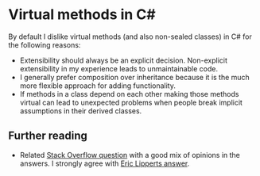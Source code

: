 # Virtual methods in C#

By default I dislike virtual methods (and also non-sealed classes) in C# for the following reasons:

- Extensibility should always be an explicit decision. Non-explicit extensibility in my experience leads to unmaintainable code.
- I generally prefer composition over inheritance because it is the much more flexible approach for adding functionality.
- If methods in a class depend on each other making those methods virtual can lead to unexpected problems when people break implicit assumptions in their derived classes.

## Further reading

- Related [Stack Overflow question](https://stackoverflow.com/questions/14451325/should-i-mark-all-methods-virtual) with a good mix of opinions in the answers. I strongly agree with [Eric Lipperts answer](https://stackoverflow.com/a/14451437/31985). 
